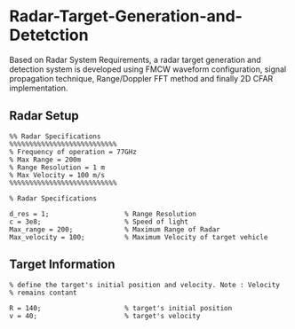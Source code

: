 # Radar-Target-Generation-and-Detetction
Based on Radar System Requirements, a radar target generation and detection system is developed using FMCW waveform configuration, signal propagation technique, Range/Doppler FFT  method and finally 2D CFAR implementation.

## Radar Setup

```
%% Radar Specifications 
%%%%%%%%%%%%%%%%%%%%%%%%%%%
% Frequency of operation = 77GHz
% Max Range = 200m
% Range Resolution = 1 m
% Max Velocity = 100 m/s
%%%%%%%%%%%%%%%%%%%%%%%%%%%

% Radar Specifications

d_res = 1;                   % Range Resolution
c = 3e8;                     % Speed of light
Max_range = 200;             % Maximum Range of Radar
Max_velocity = 100;          % Maximum Velocity of target vehicle
```

## Target Information

```
% define the target's initial position and velocity. Note : Velocity
% remains contant

R = 140;                     % target's initial position
v = 40;                      % target's velocity
```

